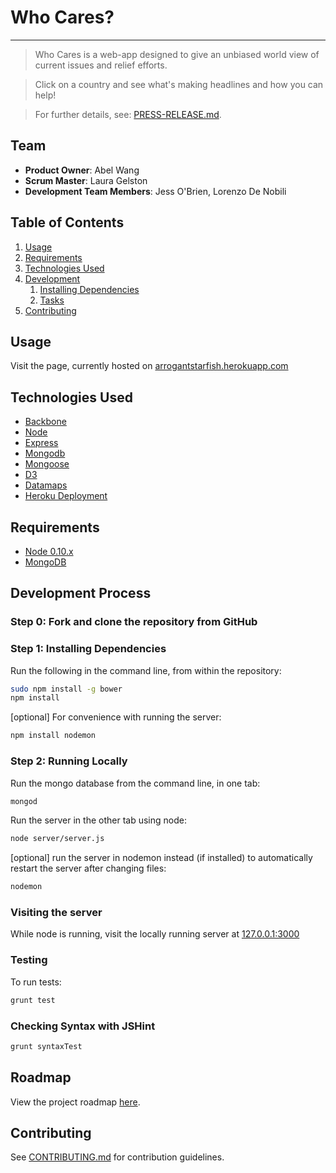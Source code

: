 # Who Cares?
---------------------------------

> Who Cares is a web-app designed to give an unbiased world view of current issues and relief efforts.

> Click on a country and see what's making headlines and how you can help!

> For further details, see: [PRESS-RELEASE.md](PRESS-RELEASE.md).

## Team

  - __Product Owner__: Abel Wang
  - __Scrum Master__: Laura Gelston
  - __Development Team Members__: Jess O'Brien, Lorenzo De Nobili

## Table of Contents

1. [Usage](#Usage)
1. [Requirements](#requirements)
1. [Technologies Used](#technologies-used)
1. [Development](#development)
    1. [Installing Dependencies](#installing-dependencies)
    1. [Tasks](#tasks)
1. [Contributing](#contributing)

## Usage

Visit the page, currently hosted on [arrogantstarfish.herokuapp.com](http://arrogantstarfish.herokuapp.com/)

## Technologies Used

- [Backbone](http://backbonejs.org)
- [Node](https://nodejs.org/)
- [Express](http://expressjs.com/)
- [Mongodb](https://www.mongodb.org)
- [Mongoose](http://mongoosejs.com) 
- [D3](http://d3js.org)
- [Datamaps](http://datamaps.github.io/)
- [Heroku Deployment](https://www.heroku.com/)

## Requirements

- [Node 0.10.x](https://nodejs.org/en/download/)
- [MongoDB](https://www.mongodb.org/downloads)

## Development Process

### Step 0: Fork and clone the repository from GitHub

### Step 1: Installing Dependencies

Run the following in the command line, from within the repository:

```sh
sudo npm install -g bower
npm install
```

[optional] For convenience with running the server:
```sh
npm install nodemon
```

### Step 2: Running Locally

Run the mongo database from the command line, in one tab:
```sh
mongod
```

Run the server in the other tab using node:

```sh
node server/server.js
```

[optional] run the server in nodemon instead (if installed) to automatically restart the server after changing files:

```sh
nodemon
```

### Visiting the server

While node is running, visit the locally running server at [127.0.0.1:3000](127.0.0.1:3000)

### Testing

To run tests:
```sh
grunt test
```

### Checking Syntax with JSHint

```sh
grunt syntaxTest
```

## Roadmap

View the project roadmap [here](ROADMAP.md).

## Contributing

See [CONTRIBUTING.md](CONTRIBUTING.md) for contribution guidelines.
